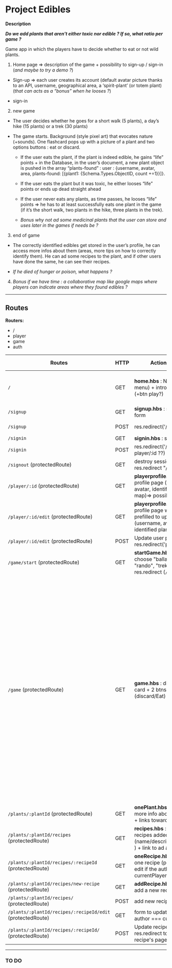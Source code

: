 # Project Edibles

**Description**
<br/>

_**Do we add plants that aren't either toxic nor edible ? If so, what ratio per game ?**_

Game app in which the players have to decide whether to eat or not wild plants.

1. Home page ⇒ description of the game + possibility to sign-up / sign-in (_and maybe to try a demo ?_)

- Sign-up ⇒ each user creates its account (default avatar picture thanks to an API, username, geographical area, a ‘spirit-plant’ (or totem plant) (t*hat can acts as a “bonus” when he looses ?*)

- sign-in

2. new game

- The user decides whether he goes for a short walk (5 plants), a day’s hike (15 plants) or a trek (30 plants)

- The game starts. Background (style pixel art) that evocates nature (+sounds). One flashcard pops up with a picture of a plant and two options buttons : eat or discard.

  - If the user eats the plant, if the plant is indeed edible, he gains “life” points + in the Database, in the user’s document, a new plant object is pushed in the array “plants-found” : user : {username, avatar, area, plants-found: [{plant1: {Schema.Types.ObjectID, count +=1}}]}.

  - If the user eats the plant but it was toxic, he either looses “life” points or ends up dead straight ahead

  - If the user never eats any plants, as time passes, he looses “life” points ⇒ he has to at least successfully eats one plant in the game (if it’s the short walk, two plants in the hike, three plants in the trek).

  - _Bonus why not ad some medicinal plants that the user can store and uses later in the games if needs be ?_

3. end of game

- The correctly identified edibles get stored in the user’s profile, he can access more infos about them (areas, more tips on how to correctly identify them). He can ad some recipes to the plant, and if other users have done the same, he can see their recipes.

- _If he died of hunger or poison, what happens ?_

4. _Bonus if we have time : a collaborative map like google maps where players can indicate areas where they found edibles ?_

---

## Routes

**Routers:**

- /
- player
- game
- auth

| Routes                                                     | HTTP | Action/View                                                                                                          | Client-side scripts                                                                                                                                                                                                                                                                                                                                                                                                                                                                                                                                                           | CSS                                                         |
| ---------------------------------------------------------- | ---- | -------------------------------------------------------------------------------------------------------------------- | ----------------------------------------------------------------------------------------------------------------------------------------------------------------------------------------------------------------------------------------------------------------------------------------------------------------------------------------------------------------------------------------------------------------------------------------------------------------------------------------------------------------------------------------------------------------------------- | ----------------------------------------------------------- |
| `/`                                                        | GET  | **home.hbs** : Nav (burger menu) + intro message (+btn play?)                                                        |                                                                                                                                                                                                                                                                                                                                                                                                                                                                                                                                                                               | grid qui permet d'afficher/faire disparaître le burger menu |
| `/signup `                                                 | GET  | **signup.hbs** : sign-up form                                                                                        |                                                                                                                                                                                                                                                                                                                                                                                                                                                                                                                                                                               |                                                             |
| `/signup `                                                 | POST | res.redirect('/:userId')                                                                                             | api call for avatar picture ?                                                                                                                                                                                                                                                                                                                                                                                                                                                                                                                                                 |                                                             |
| `/signin`                                                  | GET  | **signin.hbs** : sign-in form                                                                                        |                                                                                                                                                                                                                                                                                                                                                                                                                                                                                                                                                                               |
| `/signin`                                                  | POST | res.redirect('/game' ou player/:id ??)                                                                               |                                                                                                                                                                                                                                                                                                                                                                                                                                                                                                                                                                               |
| `/signout` (protectedRoute)                                | GET  | destroy session + res.redirect "/"                                                                                   |                                                                                                                                                                                                                                                                                                                                                                                                                                                                                                                                                                               |
| `/player/:id` (protectedRoute)                             | GET  | **playerprofile.hbs** : User profile page (username, avatar, identified plants, map)=> possibility to edit           | API request to display map                                                                                                                                                                                                                                                                                                                                                                                                                                                                                                                                                    |
| `/player/:id/edit` (protectedRoute)                        | GET  | **playerprofile.hbs** : User profile page with fields prefilled to update (username, avatar, identified plants, map) | API request to display map                                                                                                                                                                                                                                                                                                                                                                                                                                                                                                                                                    |
| `/player/:id/edit` (protectedRoute)                        | POST | Update user profile + res.redirect('player/:id')                                                                     |                                                                                                                                                                                                                                                                                                                                                                                                                                                                                                                                                                               |
| `/game/start` (protectedRoute)                             | GET  | **startGame.hbs** : 3 btns to choose "ballade", "rando", "trek" => res.redirect (`/game`)                            |                                                                                                                                                                                                                                                                                                                                                                                                                                                                                                                                                                               |
| `/game` (protectedRoute)                                   | GET  | **game.hbs** : display flash card + 2 btns (discard/Eat)                                                             | Depending on the mode (rando, ballade ou trek), create an array CardsToPlay, randomly push X cards inside. Pop the first item on the list ==> currentCard . Use Axios to check in the DB if plant is edible/toxic. Variable "points" that changes based on that. Variable hasEaten increment by one each time the player eat an edible plant. If points === 0 OR currentCard.length === 0 => end of game. If points === 0 OR hasEaten too low => loose. Else win. Use Axios.post to increment the correctly identified plants in the DB. Redirect player towards profile page |
| `/plants/:plantId` (protectedRoute)                        | GET  | **onePlant.hbs** : display more info about one plant + links towards recipes                                         |                                                                                                                                                                                                                                                                                                                                                                                                                                                                                                                                                                               |
| `/plants/:plantId/recipes` (protectedRoute)                | GET  | **recipes.hbs** : list of recipes added by players (name/description/picture ) + link to ad a new recipe             |                                                                                                                                                                                                                                                                                                                                                                                                                                                                                                                                                                               |
| `/plants/:plantId/recipes/:recipeId` (protectedRoute)      | GET  | **oneRecipe.hbs** : detail of one recipe (possibility to edit if the author = currentPlayer)                         |
| `/plants/:plantId/recipes/new-recipe` (protectedRoute)     | GET  | **addRecipe.hbs** : form to add a new recipe                                                                         |                                                                                                                                                                                                                                                                                                                                                                                                                                                                                                                                                                               |
| `/plants/:plantId/recipes/` (protectedRoute)               | POST | add new recipe in DB                                                                                                 |                                                                                                                                                                                                                                                                                                                                                                                                                                                                                                                                                                               |
| `/plants/:plantId/recipes/:recipeId/edit` (protectedRoute) | GET  | form to update recipe if author === currentUser                                                                      |                                                                                                                                                                                                                                                                                                                                                                                                                                                                                                                                                                               |
| `/plants/:plantId/recipes/:recipeId/` (protectedRoute)     | POST | Update recipe in DB + res.redirect towards recipe's page                                                             |                                                                                                                                                                                                                                                                                                                                                                                                                                                                                                                                                                               |

---

### TO DO
